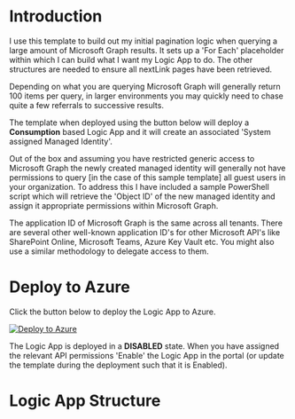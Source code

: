 # Introduction

I use this template to build out my initial pagination logic when querying a large amount of Microsoft Graph results. It sets up a 'For Each' placeholder within which I can build what I want my Logic App to do. The other structures are needed to ensure all nextLink pages have been retrieved.

Depending on what you are querying Microsoft Graph will generally return 100 items per query, in larger environments you may quickly need to chase quite a few referrals to successive results.

The template when deployed using the button below will deploy a **Consumption** based Logic App and it will create an associated 'System assigned Managed Identity'.

Out of the box and assuming you have restricted generic access to Microsoft Graph the newly created managed identity will generally not have permissions to query [in the case of this sample template] all guest users in your organization. To address this I have included a sample PowerShell script which will retrieve the 'Object ID' of the new managed identity and assign it appropriate permissions within Microsoft Graph.

The application ID of Microsoft Graph is the same across all tenants. There are several other well-known application ID's for other Microsoft API's like SharePoint Online, Microsoft Teams, Azure Key Vault etc. You might also use a similar methodology to delegate access to them.

# Deploy to Azure

Click the button below to deploy the Logic App to Azure.

[![Deploy to Azure](https://aka.ms/deploytoazurebutton)](https://portal.azure.com/#create/Microsoft.Template/uri/https%3A%2F%2Fraw.githubusercontent.com%2FUCDWraith%2Fazure_logic_apps%2Fmain%2Fdev-logic-msgraph-pagination-loop%2Ftemplate.json)

The Logic App is deployed in a **DISABLED** state. When you have assigned the relevant API permissions 'Enable' the Logic App in the portal (or update the template during the deployment such that it is Enabled).

# Logic App Structure

